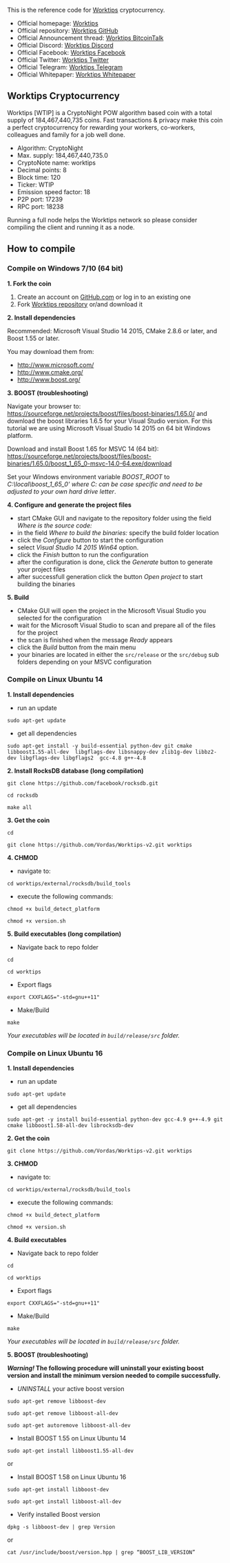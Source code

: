 This is the reference code for [Worktips](https://worktips.info) cryptocurrency.

* Official homepage: [Worktips](http://worktips.info)
* Official repository: [Worktips GitHub](https://github.com/Vordas/Worktips-v2)
* Official Announcement thread: [Worktips BitcoinTalk](https://bitcointalk.org/index.php?topic=3086019.0)
* Official Discord: [Worktips Discord](https://discord.gg/UmZExyz)
* Official Facebook: [Worktips Facebook](https://www.facebook.com/worktipscoin)
* Official Twitter: [Worktips Twitter](https://twitter.com/Worktipscoin)
* Official Telegram: [Worktips Telegram](https://t.me/worktips)
* Official Whitepaper: [Worktips Whitepaper](http://worktips.info/whitepaper_worktips.zip)


## Worktips Cryptocurrency

Worktips [WTIP] is a CryptoNight POW algorithm based coin with a total supply of 184,467,440,735 coins. Fast transactions & privacy make this coin a perfect cryptocurrency for rewarding your workers, co-workers, colleagues and family for a job well done.

- Algorithm: CryptoNight
- Max. supply: 184,467,440,735.0
- CryptoNote name: worktips
- Decimal points: 8
- Block time: 120
- Ticker: WTIP
- Emission speed factor: 18
- P2P port: 17239
- RPC port: 18238

Running a full node helps the Worktips network so please consider compiling the client and running it as a node.


## How to compile


### Compile on Windows 7/10 (64 bit)

**1. Fork the coin**

1. Create an account on [GitHub.com](github.com) or log in to an existing one
2. Fork [Worktips repository](https://github.com/Vordas/Worktips-v2) or/and download it

**2. Install dependencies**

Recommended: Microsoft Visual Studio 14 2015, CMake 2.8.6 or later, and Boost 1.55 or later. 

You may download them from:
- http://www.microsoft.com/
- http://www.cmake.org/
- http://www.boost.org/


**3. BOOST (troubleshooting)**

Navigate your browser to: https://sourceforge.net/projects/boost/files/boost-binaries/1.65.0/ and download the boost libraries 1.6.5 for your Visual Studio version. For this tutorial we are using Microsoft Visual Studio 14 2015 on 64 bit Windows platform.

Download and install Boost 1.65 for MSVC 14 (64 bit): https://sourceforge.net/projects/boost/files/boost-binaries/1.65.0/boost_1_65_0-msvc-14.0-64.exe/download

Set your Windows environment variable _BOOST_ROOT_ to _C:\local\boost_1_65_0' where C: can be case specific and need to be adjusted to your own hard drive letter_.


**4. Configure and generate the project files**

- start CMake GUI and navigate to the repository folder using the field _Where is the source code:_
- in the field _Where to build the binaries:_ specify the build folder location
- click the _Configure_ button to start the configuration
- select _Visual Studio 14 2015 Win64_ option.
- click the _Finish_ button to run the configuration
- after the configuration is done, click the _Generate_ button to generate your project files
- after successfull generation click the button _Open project_ to start building the binaries

**5. Build**

- CMake GUI will open the project in the Microsoft Visual Studio you selected for the configuration
- wait for the Microsoft Visual Studio to scan and prepare all of the files for the project
- the scan is finished when the message _Ready_ appears
- click the _Build_ button from the main menu
- your binaries are located in either the `src/release` or the `src/debug` sub folders depending on your MSVC configuration


### Compile on Linux Ubuntu 14

**1. Install dependencies**

- run an update

``
sudo apt-get update
``

- get all dependencies

``
sudo apt-get install -y build-essential python-dev git cmake libboost1.55-all-dev  libgflags-dev libsnappy-dev zlib1g-dev libbz2-dev libgflags-dev libgflags2  gcc-4.8 g++-4.8
``

**2. Install RocksDB database (long compilation)**

``
git clone https://github.com/facebook/rocksdb.git
``

``
cd rocksdb
``

``
make all
``

**3. Get the coin**

``
cd
``

``
git clone https://github.com/Vordas/Worktips-v2.git worktips
``

**4. CHMOD**

- navigate to:

``
cd worktips/external/rocksdb/build_tools
``

- execute the following commands:

``
chmod +x build_detect_platform
``

``
chmod +x version.sh
``

**5. Build executables (long compilation)**

- Navigate back to repo folder 

``
cd
``

``
cd worktips
``

- Export flags

``
export CXXFLAGS="-std=gnu++11"
``

- Make/Build

``
make
``

_Your executables will be located in `build/release/src` folder._

### Compile on Linux Ubuntu 16

**1. Install dependencies**

- run an update

``
sudo apt-get update
``

- get all dependencies

``
sudo apt-get -y install build-essential python-dev gcc-4.9 g++-4.9 git cmake libboost1.58-all-dev librocksdb-dev
``

**2. Get the coin**

``
git clone https://github.com/Vordas/Worktips-v2.git worktips
``

**3. CHMOD**

- navigate to:

``
cd worktips/external/rocksdb/build_tools
``

- execute the following commands:

``
chmod +x build_detect_platform
``

``
chmod +x version.sh
``

**4. Build executables**

- Navigate back to repo folder 

``
cd
``

``
cd worktips
``

- Export flags

``
export CXXFLAGS="-std=gnu++11"
``

- Make/Build

``
make
``

_Your executables will be located in `build/release/src` folder._


**5. BOOST (troubleshooting)**

**_Warning!_ The following procedure will uninstall your existing boost version and install the minimum version needed to compile successfully.**

- _UNINSTALL_ your active boost version 

``
sudo apt-get remove libboost-dev
``

``
sudo apt-get remove libboost-all-dev
``

``
sudo apt-get autoremove libboost-all-dev
``

- Install BOOST 1.55 on Linux Ubuntu 14

``
sudo apt-get install libboost1.55-all-dev
``

or

- Install BOOST 1.58 on Linux Ubuntu 16

``
sudo apt-get install libboost-dev
``

``
sudo apt-get install libboost-all-dev
``

- Verify installed Boost version

``
dpkg -s libboost-dev | grep Version
``

or


``
cat /usr/include/boost/version.hpp | grep “BOOST_LIB_VERSION”
``
